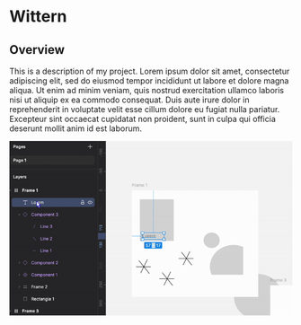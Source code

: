 
<div class="two-column">

<div class="text">

# Wittern


## Overview
This is a description of my project. Lorem ipsum dolor sit amet, consectetur adipiscing elit, sed do eiusmod tempor incididunt ut labore et dolore magna aliqua. Ut enim ad minim veniam, quis nostrud exercitation ullamco laboris nisi ut aliquip ex ea commodo consequat. Duis aute irure dolor in reprehenderit in voluptate velit esse cillum dolore eu fugiat nulla pariatur. Excepteur sint occaecat cupidatat non proident, sunt in culpa qui officia deserunt mollit anim id est laborum.

</div>

<div class="image">
    <img src="src/images/figma.gif" alt="Project Image" />
  </div>
</div>
